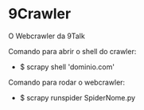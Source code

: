 # 9Crawler

O Webcrawler da 9Talk

Comando para abrir o shell do crawler:

 - $ scrapy shell 'dominio.com'


Comando para rodar o webcrawler: 

 - $ scrapy runspider SpiderNome.py
